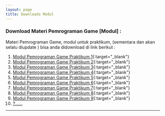 ```yaml
---
layout: page
title: Downloads Modul
---
```

### Download Materi Pemrograman Game [Modul] :

Materi Pemrograman Game, modul untuk praktikum, (sementara dan akan selalu diupdate ) bisa anda didownload di link berikut : 

1. [Modul Pemrograman Game Praktikum 1](assets/reff/Modul_Pgame_prak_1.pdf){:target="_blank"}
2. [Modul Pemrograman Game Praktikum 2](assets/reff/Modul_Pgame_prak_2.pdf){:target="_blank"}
3. [Modul Pemrograman Game Praktikum 3](assets/reff/Modul_Pgame_prak_3.pdf){:target="_blank"}
4. [Modul Pemrograman Game Praktikum 4](assets/reff/Modul_Pgame_prak_4.pdf){:target="_blank"}
5. [Modul Pemrograman Game Praktikum 5](assets/reff/Modul_Pgame_prak_5.pdf){:target="_blank"}
6. [Modul Pemrograman Game Praktikum 6](assets/reff/Modul_Pgame_prak_6.pdf){:target="_blank"}
7. [Modul Pemrograman Game Praktikum 7](assets/reff/Modul_Pgame_prak_7.pdf){:target="_blank"}
8. [Modul Pemrograman Game Praktikum 8](assets/reff/Modul_Pgame_prak_8.pdf){:target="_blank"}
9. [Modul Pemrograman Game Praktikum 9](assets/reff/Modul_Pgame_prak_9.pdf){:target="_blank"}
10. <a href="#" onclick="alert('Baaaaa..!, Kocong to...:).');">?......</a>

***

